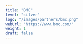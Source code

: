```yaml
---
title: "BMC"
level: "silver"
logo: "/images/partners/bmc.png"
webUrl: "https://www.bmc.com/"
weight: 1
draft: false
---
```


